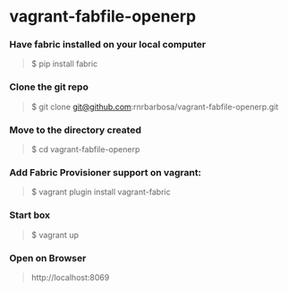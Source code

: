 vagrant-fabfile-openerp
========================

### Have fabric installed on your local computer

> $ pip install fabric

### Clone the git repo

> $ git clone git@github.com:rnrbarbosa/vagrant-fabfile-openerp.git

### Move to the directory created

> $ cd vagrant-fabfile-openerp

### Add Fabric Provisioner support on vagrant:

> $ vagrant plugin install vagrant-fabric


### Start box
> $ vagrant up


### Open on Browser

> http://localhost:8069
